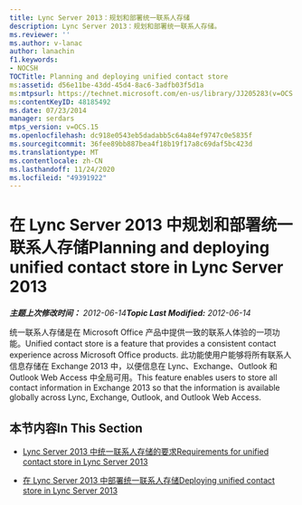 ```yaml
---
title: Lync Server 2013：规划和部署统一联系人存储
description: Lync Server 2013：规划和部署统一联系人存储。
ms.reviewer: ''
ms.author: v-lanac
author: lanachin
f1.keywords:
- NOCSH
TOCTitle: Planning and deploying unified contact store
ms:assetid: d56e11be-43dd-45d4-8ac6-3adfb03f5d1a
ms:mtpsurl: https://technet.microsoft.com/en-us/library/JJ205283(v=OCS.15)
ms:contentKeyID: 48185492
ms.date: 07/23/2014
manager: serdars
mtps_version: v=OCS.15
ms.openlocfilehash: dc918e0543eb5dadabb5c64a84ef9747c0e5835f
ms.sourcegitcommit: 36fee89bb887bea4f18b19f17a8c69daf5bc423d
ms.translationtype: MT
ms.contentlocale: zh-CN
ms.lasthandoff: 11/24/2020
ms.locfileid: "49391922"
---
```

# <a name="planning-and-deploying-unified-contact-store-in-lync-server-2013"></a><span data-ttu-id="09ea6-103">在 Lync Server 2013 中规划和部署统一联系人存储</span><span class="sxs-lookup"><span data-stu-id="09ea6-103">Planning and deploying unified contact store in Lync Server 2013</span></span>

<div data-xmlns="http://www.w3.org/1999/xhtml">

<div class="topic" data-xmlns="http://www.w3.org/1999/xhtml" data-msxsl="urn:schemas-microsoft-com:xslt" data-cs="https://msdn.microsoft.com/">

<div data-asp="https://msdn2.microsoft.com/asp">



</div>

<div id="mainSection">

<div id="mainBody"><span data-ttu-id="09ea6-104">

<span> </span></span><span class="sxs-lookup"><span data-stu-id="09ea6-104">

<span> </span></span></span>

<span data-ttu-id="09ea6-105">_**主题上次修改时间：** 2012-06-14_</span><span class="sxs-lookup"><span data-stu-id="09ea6-105">_**Topic Last Modified:** 2012-06-14_</span></span>

<span data-ttu-id="09ea6-106">统一联系人存储是在 Microsoft Office 产品中提供一致的联系人体验的一项功能。</span><span class="sxs-lookup"><span data-stu-id="09ea6-106">Unified contact store is a feature that provides a consistent contact experience across Microsoft Office products.</span></span> <span data-ttu-id="09ea6-107">此功能使用户能够将所有联系人信息存储在 Exchange 2013 中，以便信息在 Lync、Exchange、Outlook 和 Outlook Web Access 中全局可用。</span><span class="sxs-lookup"><span data-stu-id="09ea6-107">This feature enables users to store all contact information in Exchange 2013 so that the information is available globally across Lync, Exchange, Outlook, and Outlook Web Access.</span></span>

<div>

## <a name="in-this-section"></a><span data-ttu-id="09ea6-108">本节内容</span><span class="sxs-lookup"><span data-stu-id="09ea6-108">In This Section</span></span>

  - [<span data-ttu-id="09ea6-109">Lync Server 2013 中统一联系人存储的要求</span><span class="sxs-lookup"><span data-stu-id="09ea6-109">Requirements for unified contact store in Lync Server 2013</span></span>](lync-server-2013-requirements-for-unified-contact-store.md)

  - [<span data-ttu-id="09ea6-110">在 Lync Server 2013 中部署统一联系人存储</span><span class="sxs-lookup"><span data-stu-id="09ea6-110">Deploying unified contact store in Lync Server 2013</span></span>](lync-server-2013-deploying-unified-contact-store.md)

<span data-ttu-id="09ea6-111"></div>

</div>

<span> </span>

</div>

</div>

</span><span class="sxs-lookup"><span data-stu-id="09ea6-111"></div>

</div>

<span> </span>

</div>

</div>

</span></span></div>

